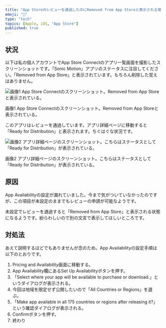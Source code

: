 ```yaml
---
title: "App Storeのレビューを通過したのにRemoved from App Storeと表示される場合の対処法"
emoji: "🍎"
type: "tech"
topics: [Apple, iOS, "App Store"]
published: true
---
```

## 状況

以下は私の個人アカウントでApp Store Connectのアプリ一覧画面を撮影したスクリーンショットです。「Sonic Motion」アプリのステータスに注目してください。「Removed from App Store」と表示されています。もちろん削除した覚えはありません。

![画像1 App Store Connectのスクリーンショット。Removed from App Storeと表示されている。](https://storage.googleapis.com/zenn-user-upload/b16b8c7a3c84-20241002.png)

画像1 App Store Connectのスクリーンショット。Removed from App Storeと表示されている。

このアプリはレビューを通過しています。アプリ詳細ページに移動すると「Ready for Distribution」と表示されます。ちぐはぐな状況です。

![画像2 アプリ詳細ページのスクリーンショット。こちらはステータスとして「Ready for Distribution」が表示されている。](https://storage.googleapis.com/zenn-user-upload/2db58eed541c-20241002.png)

画像2 アプリ詳細ページのスクリーンショット。こちらはステータスとして「Ready for Distribution」が表示されている。

## 原因

App Availabilityの設定が漏れていました。今まで気がついていなかったのですが、この項目が未設定のままでもレビューの申請が可能なようです。

未設定でレビューを通過すると「Removed from App Store」と表示される状態になるようです。紛らわしいので別の文言で表示してほしいところです。

## 対処法

あえて説明するほどでもありませんが念のため。App Availabilityの設定手順は以下のとおりです。

1. Pricing and Availability画面に移動する。
2. App Availability欄にあるSet Up Availabilityボタンを押す。
3. 「Select where your app will be available to purchase or download.」というダイアログが表示される。
4. 今回は地域を限定せず公開したいので「All Countries or Regions」を選ぶ。
5. 「Make app available in all 175 countries or regions after releasing it?」という確認ダイアログが表示される。
6. Confirmボタンを押す。
7. 終わり
